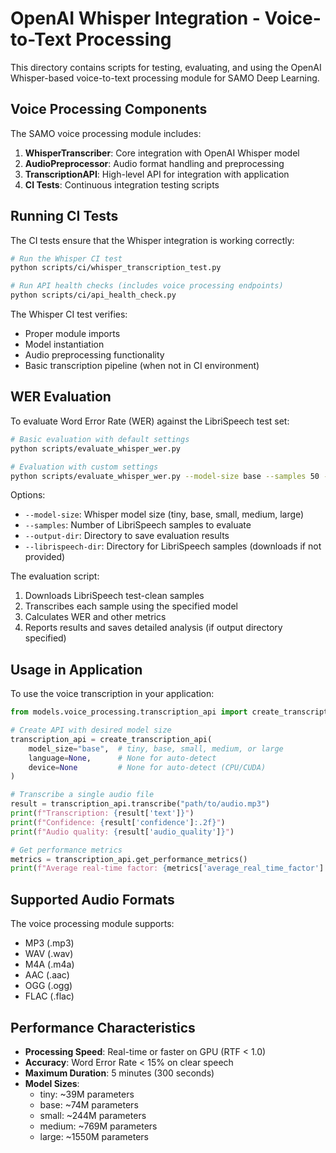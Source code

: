 # OpenAI Whisper Integration - Voice-to-Text Processing

This directory contains scripts for testing, evaluating, and using the OpenAI Whisper-based voice-to-text processing module for SAMO Deep Learning.

## Voice Processing Components

The SAMO voice processing module includes:

1. **WhisperTranscriber**: Core integration with OpenAI Whisper model
2. **AudioPreprocessor**: Audio format handling and preprocessing
3. **TranscriptionAPI**: High-level API for integration with application
4. **CI Tests**: Continuous integration testing scripts

## Running CI Tests

The CI tests ensure that the Whisper integration is working correctly:

```bash
# Run the Whisper CI test
python scripts/ci/whisper_transcription_test.py

# Run API health checks (includes voice processing endpoints)
python scripts/ci/api_health_check.py
```

The Whisper CI test verifies:
- Proper module imports
- Model instantiation
- Audio preprocessing functionality
- Basic transcription pipeline (when not in CI environment)

## WER Evaluation

To evaluate Word Error Rate (WER) against the LibriSpeech test set:

```bash
# Basic evaluation with default settings
python scripts/evaluate_whisper_wer.py

# Evaluation with custom settings
python scripts/evaluate_whisper_wer.py --model-size base --samples 50 --output-dir ./evaluation_results
```

Options:
- `--model-size`: Whisper model size (tiny, base, small, medium, large)
- `--samples`: Number of LibriSpeech samples to evaluate
- `--output-dir`: Directory to save evaluation results
- `--librispeech-dir`: Directory for LibriSpeech samples (downloads if not provided)

The evaluation script:
1. Downloads LibriSpeech test-clean samples
2. Transcribes each sample using the specified model
3. Calculates WER and other metrics
4. Reports results and saves detailed analysis (if output directory specified)

## Usage in Application

To use the voice transcription in your application:

```python
from models.voice_processing.transcription_api import create_transcription_api

# Create API with desired model size
transcription_api = create_transcription_api(
    model_size="base",  # tiny, base, small, medium, or large
    language=None,      # None for auto-detect
    device=None         # None for auto-detect (CPU/CUDA)
)

# Transcribe a single audio file
result = transcription_api.transcribe("path/to/audio.mp3")
print(f"Transcription: {result['text']}")
print(f"Confidence: {result['confidence']:.2f}")
print(f"Audio quality: {result['audio_quality']}")

# Get performance metrics
metrics = transcription_api.get_performance_metrics()
print(f"Average real-time factor: {metrics['average_real_time_factor']:.2f}x")
```

## Supported Audio Formats

The voice processing module supports:
- MP3 (.mp3)
- WAV (.wav)
- M4A (.m4a)
- AAC (.aac)
- OGG (.ogg)
- FLAC (.flac)

## Performance Characteristics

- **Processing Speed**: Real-time or faster on GPU (RTF < 1.0)
- **Accuracy**: Word Error Rate < 15% on clear speech
- **Maximum Duration**: 5 minutes (300 seconds)
- **Model Sizes**:
  - tiny: ~39M parameters
  - base: ~74M parameters
  - small: ~244M parameters
  - medium: ~769M parameters
  - large: ~1550M parameters
